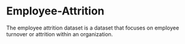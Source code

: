 # Employee-Attrition
The employee attrition dataset is a dataset that focuses on employee turnover or attrition within an organization.
